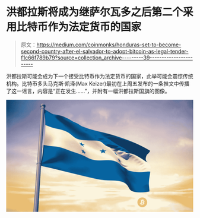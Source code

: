 # 洪都拉斯将成为继萨尔瓦多之后第二个采用比特币作为法定货币的国家

> 原文：<https://medium.com/coinmonks/honduras-set-to-become-second-country-after-el-salvador-to-adopt-bitcoin-as-legal-tender-f1c66f789b79?source=collection_archive---------39----------------------->

洪都拉斯可能会成为下一个接受比特币作为法定货币的国家，此举可能会震惊传统机构。比特币多头马克斯·凯泽(Max Keizer)最初在上周五发布的一条推文中传播了这一谣言，内容是“正在发生……”，并附有一幅洪都拉斯国旗的图像。

![](img/3a954fdfeb6039175f37fe160f28b7d4.png)